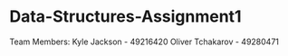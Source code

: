 # Data-Structures-Assignment1

Team Members: Kyle Jackson - 49216420
              Oliver Tchakarov - 49280471
